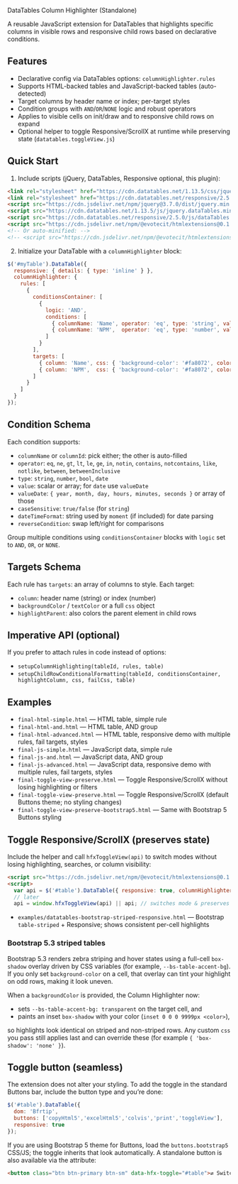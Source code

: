 ﻿DataTables Column Highlighter (Standalone)

A reusable JavaScript extension for DataTables that highlights specific columns in visible rows and responsive child rows based on declarative conditions.

## Features

- Declarative config via DataTables options: `columnHighlighter.rules`
- Supports HTML-backed tables and JavaScript-backed tables (auto-detected)
- Target columns by header name or index; per-target styles
- Condition groups with `AND`/`OR`/`NONE` logic and robust operators
- Applies to visible cells on init/draw and to responsive child rows on expand
- Optional helper to toggle Responsive/ScrollX at runtime while preserving state (`datatables.toggleView.js`)

## Quick Start

1) Include scripts (jQuery, DataTables, Responsive optional, this plugin):

```html
<link rel="stylesheet" href="https://cdn.datatables.net/1.13.5/css/jquery.dataTables.min.css" />
<link rel="stylesheet" href="https://cdn.datatables.net/responsive/2.5.0/css/responsive.dataTables.min.css" />
<script src="https://cdn.jsdelivr.net/npm/jquery@3.7.0/dist/jquery.min.js"></script>
<script src="https://cdn.datatables.net/1.13.5/js/jquery.dataTables.min.js"></script>
<script src="https://cdn.datatables.net/responsive/2.5.0/js/dataTables.responsive.min.js"></script>
<script src="https://cdn.jsdelivr.net/npm/@evotecit/htmlextensions@0.1.1/dist/datatables.columnHighlighter.js"></script>
<!-- Or auto-minified: -->
<!-- <script src="https://cdn.jsdelivr.net/npm/@evotecit/htmlextensions@0.1.1/dist/datatables.columnHighlighter.min.js"></script> -->
```

2) Initialize your DataTable with a `columnHighlighter` block:

```js
$('#myTable').DataTable({
  responsive: { details: { type: 'inline' } },
  columnHighlighter: {
    rules: [
      {
        conditionsContainer: [
          {
            logic: 'AND',
            conditions: [
              { columnName: 'Name', operator: 'eq', type: 'string', value: '1Password' },
              { columnName: 'NPM',  operator: 'eq', type: 'number', value: 17984 }
            ]
          }
        ],
        targets: [
          { column: 'Name', css: { 'background-color': '#fa8072', color: '#000' } },
          { column: 'NPM',  css: { 'background-color': '#fa8072', color: '#000' } }
        ]
      }
    ]
  }
});
```

## Condition Schema

Each condition supports:

- `columnName` or `columnId`: pick either; the other is auto-filled
- `operator`: `eq`, `ne`, `gt`, `lt`, `le`, `ge`, `in`, `notin`, `contains`, `notcontains`, `like`, `notlike`, `between`, `betweenInclusive`
- `type`: `string`, `number`, `bool`, `date`
- `value`: scalar or array; for `date` use `valueDate`
- `valueDate`: `{ year, month, day, hours, minutes, seconds }` or array of those
- `caseSensitive`: `true/false` (for `string`)
- `dateTimeFormat`: string used by `moment` (if included) for date parsing
- `reverseCondition`: swap left/right for comparisons

Group multiple conditions using `conditionsContainer` blocks with `logic` set to `AND`, `OR`, or `NONE`.

## Targets Schema

Each rule has `targets`: an array of columns to style. Each target:

- `column`: header name (string) or index (number)
- `backgroundColor` / `textColor` or a full `css` object
- `highlightParent`: also colors the parent element in child rows

## Imperative API (optional)

If you prefer to attach rules in code instead of options:

- `setupColumnHighlighting(tableId, rules, table)`
- `setupChildRowConditionalFormatting(tableId, conditionsContainer, highlightColumn, css, failCss, table)`

## Examples

- `final-html-simple.html` — HTML table, simple rule
- `final-html-and.html` — HTML table, AND group
- `final-html-advanced.html` — HTML table, responsive demo with multiple rules, fail targets, styles
- `final-js-simple.html` — JavaScript data, simple rule
- `final-js-and.html` — JavaScript data, AND group
- `final-js-advanced.html` — JavaScript data, responsive demo with multiple rules, fail targets, styles
- `final-toggle-view-preserve.html` — Toggle Responsive/ScrollX without losing highlighting or filters
 - `final-toggle-view-preserve.html` — Toggle Responsive/ScrollX (default Buttons theme; no styling changes)
 - `final-toggle-view-preserve-bootstrap5.html` — Same with Bootstrap 5 Buttons styling

## Toggle Responsive/ScrollX (preserves state)

Include the helper and call `hfxToggleView(api)` to switch modes without losing highlighting, searches, or column visibility:

```html
<script src="https://cdn.jsdelivr.net/npm/@evotecit/htmlextensions@0.1.3/dist/datatables.toggleView.js"></script>
<script>
  var api = $('#table').DataTable({ responsive: true, columnHighlighter: { rules: [...] } });
  // later
  api = window.hfxToggleView(api) || api; // switches mode & preserves state
```

- `examples/datatables-bootstrap-striped-responsive.html` — Bootstrap `table-striped` + Responsive; shows consistent per-cell highlights

### Bootstrap 5.3 striped tables

Bootstrap 5.3 renders zebra striping and hover states using a full-cell `box-shadow` overlay driven by CSS variables (for example, `--bs-table-accent-bg`). If you only set `background-color` on a cell, that overlay can tint your highlight on odd rows, making it look uneven.

When a `backgroundColor` is provided, the Column Highlighter now:

- sets `--bs-table-accent-bg: transparent` on the target cell, and
- paints an inset `box-shadow` with your color (`inset 0 0 0 9999px <color>`),

so highlights look identical on striped and non-striped rows. Any custom `css` you pass still applies last and can override these (for example `{ 'box-shadow': 'none' }`).
## Toggle button (seamless)

The extension does not alter your styling. To add the toggle in the standard Buttons bar, include the button type and you’re done:

```js
$('#table').DataTable({
  dom: 'Bfrtip',
  buttons: ['copyHtml5','excelHtml5','colvis','print','toggleView'],
  responsive: true
});
```

If you are using Bootstrap 5 theme for Buttons, load the `buttons.bootstrap5` CSS/JS; the toggle inherits that look automatically. A standalone button is also available via the attribute:

```html
<button class="btn btn-primary btn-sm" data-hfx-toggle="#table">⇄ Switch to ScrollX</button>
```
